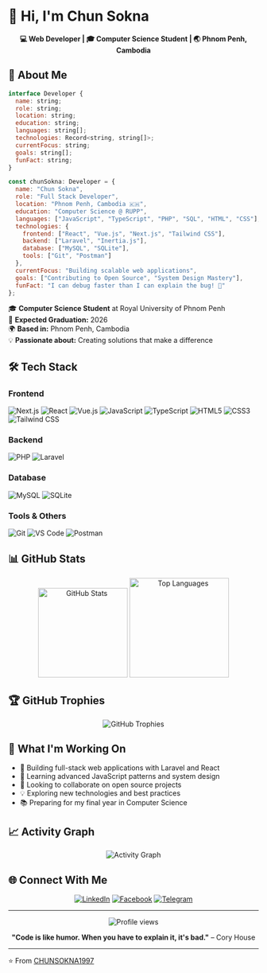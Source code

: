 # 👋 Hi, I'm Chun Sokna

<div align="center">
  <strong>💻 Web Developer | 🎓 Computer Science Student | 🌏 Phnom Penh, Cambodia</strong>
</div>

## 🚀 About Me

```javascript
interface Developer {
  name: string;
  role: string;
  location: string;
  education: string;
  languages: string[];
  technologies: Record<string, string[]>;
  currentFocus: string;
  goals: string[];
  funFact: string;
}

const chunSokna: Developer = {
  name: "Chun Sokna",
  role: "Full Stack Developer",
  location: "Phnom Penh, Cambodia 🇰🇭",
  education: "Computer Science @ RUPP",
  languages: ["JavaScript", "TypeScript", "PHP", "SQL", "HTML", "CSS"],
  technologies: {
    frontend: ["React", "Vue.js", "Next.js", "Tailwind CSS"],
    backend: ["Laravel", "Inertia.js"],
    database: ["MySQL", "SQLite"],
    tools: ["Git", "Postman"]
  },
  currentFocus: "Building scalable web applications",
  goals: ["Contributing to Open Source", "System Design Mastery"],
  funFact: "I can debug faster than I can explain the bug! 🐛"
};
```

🎓 **Computer Science Student** at Royal University of Phnom Penh  
📅 **Expected Graduation:** 2026  
🌍 **Based in:** Phnom Penh, Cambodia  
💡 **Passionate about:** Creating solutions that make a difference  

## 🛠️ Tech Stack

### Frontend
![Next.js](https://img.shields.io/badge/Next.js-000000?style=for-the-badge&logo=nextdotjs&logoColor=white)
![React](https://img.shields.io/badge/React-20232A?style=for-the-badge&logo=react&logoColor=61DAFB)
![Vue.js](https://img.shields.io/badge/Vue.js-35495E?style=for-the-badge&logo=vuedotjs&logoColor=4FC08D)
![JavaScript](https://img.shields.io/badge/JavaScript-323330?style=for-the-badge&logo=javascript&logoColor=F7DF1E)
![TypeScript](https://img.shields.io/badge/TypeScript-007ACC?style=for-the-badge&logo=typescript&logoColor=white)
![HTML5](https://img.shields.io/badge/HTML5-E34F26?style=for-the-badge&logo=html5&logoColor=white)
![CSS3](https://img.shields.io/badge/CSS3-1572B6?style=for-the-badge&logo=css3&logoColor=white)
![Tailwind CSS](https://img.shields.io/badge/Tailwind_CSS-38B2AC?style=for-the-badge&logo=tailwind-css&logoColor=white)

### Backend
![PHP](https://img.shields.io/badge/PHP-777BB4?style=for-the-badge&logo=php&logoColor=white)
![Laravel](https://img.shields.io/badge/Laravel-FF2D20?style=for-the-badge&logo=laravel&logoColor=white)

### Database
![MySQL](https://img.shields.io/badge/MySQL-005C84?style=for-the-badge&logo=mysql&logoColor=white)
![SQLite](https://img.shields.io/badge/SQLite-07405E?style=for-the-badge&logo=sqlite&logoColor=white)

### Tools & Others
![Git](https://img.shields.io/badge/Git-F05032?style=for-the-badge&logo=git&logoColor=white)
![VS Code](https://img.shields.io/badge/VS_Code-0078D4?style=for-the-badge&logo=visual%20studio%20code&logoColor=white)
![Postman](https://img.shields.io/badge/Postman-FF6C37?style=for-the-badge&logo=postman&logoColor=white)

## 📊 GitHub Stats

<div align="center">
  <img src="https://github-readme-stats.vercel.app/api?username=CHUNSOKNA1997&show_icons=true&theme=radical&hide_border=true&count_private=true" alt="GitHub Stats" height="180"/>
  <img src="https://github-readme-stats.vercel.app/api/top-langs/?username=CHUNSOKNA1997&layout=compact&theme=radical&hide_border=true" alt="Top Languages" height="200"/>
</div>

## 🏆 GitHub Trophies
<div align="center">
  <img src="https://github-profile-trophy.vercel.app/?username=CHUNSOKNA1997&theme=radical&no-frame=true&no-bg=false&margin-w=4" alt="GitHub Trophies"/>
</div>

## 💼 What I'm Working On

- 🔭 Building full-stack web applications with Laravel and React
- 🌱 Learning advanced JavaScript patterns and system design
- 👯 Looking to collaborate on open source projects
- 💡 Exploring new technologies and best practices
- 📚 Preparing for my final year in Computer Science

## 📈 Activity Graph
<div align="center">
  <img src="https://github-readme-activity-graph.vercel.app/graph?username=CHUNSOKNA1997&theme=react-dark&hide_border=true" alt="Activity Graph"/>
</div>

## 🌐 Connect With Me

<div align="center">
  
[![LinkedIn](https://img.shields.io/badge/LinkedIn-0077B5?style=for-the-badge&logo=linkedin&logoColor=white)](https://www.linkedin.com/in/chun-sokna-449bba32b/)
[![Facebook](https://img.shields.io/badge/Facebook-1877F2?style=for-the-badge&logo=facebook&logoColor=white)](https://www.facebook.com/sokna.chun.1997/)
[![Telegram](https://img.shields.io/badge/Telegram-2CA5E0?style=for-the-badge&logo=telegram&logoColor=white)](https://t.me/chunSokna_cs)

</div>

---

<div align="center">
  <img src="https://komarev.com/ghpvc/?username=CHUNSOKNA1997&label=Profile%20views&color=0e75b6&style=flat" alt="Profile views" />
  
  **"Code is like humor. When you have to explain it, it's bad."** – Cory House
</div>

---

⭐️ From [CHUNSOKNA1997](https://github.com/CHUNSOKNA1997)
